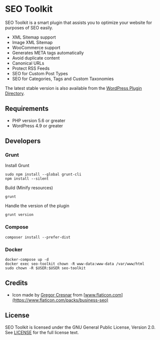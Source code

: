 # SEO Toolkit

SEO Toolkit is a smart plugin that assists you to optimize your website for
purposes of SEO easily.

* XML Sitemap support
* Image XML Sitemap
* WooCommerce support
* Generates META tags automatically
* Avoid duplicate content
* Canonical URLs
* Protect RSS Feeds
* SEO for Custom Post Types
* SEO for Categories, Tags and Custom Taxonomies

The latest stable version is also available from the
[WordPress Plugin Directory](https://wordpress.org/plugins/seo-toolkit/).

## Requirements

* PHP version 5.6 or greater
* WordPress 4.9 or greater

## Developers

### Grunt

Install Grunt

    sudo npm install --global grunt-cli
    npm install --silent

Build (Minify resources)

    grunt

Handle the version of the plugin

    grunt version

### Compose

    composer install --prefer-dist

### Docker

    docker-compose up -d
    docker exec seo-toolkit chown -R www-data:www-data /var/www/html
    sudo chown -R $USER:$USER seo-toolkit

## Credits

* Icon made by [Gregor Cresnar](https://www.flaticon.com/authors/gregor-cresnar)
  from [www.flaticon.com](https://www.flaticon.com/packs/business-seo)

## License

SEO Toolkit is licensed under the GNU General Public License, Version 2.0.
See [LICENSE](LICENSE) for the full license text.
